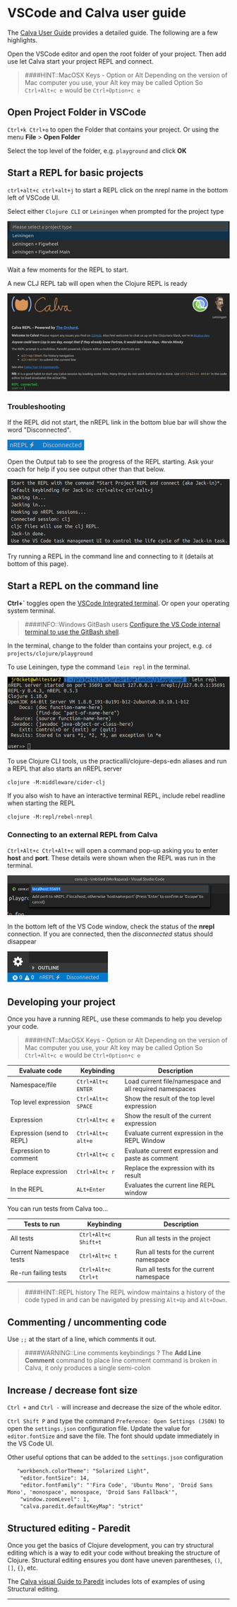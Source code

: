 # VSCode and Calva user guide
The [Calva User Guide]() provides a detailed guide.  The following are a few highlights.

Open the VSCode editor and open the root folder of your project.  Then add use let Calva start your project REPL and connect.

> ####HINT::MacOSX Keys - Option or Alt
> Depending on the version of Mac computer you use, your Alt key may be called Option
> So `Ctrl+Alt+c e` would be `Ctrl+Option+c e`

## Open Project Folder in VSCode
`Ctrl+k Ctrl+o` to open the Folder that contains your project.  Or using the menu **File** > **Open Folder**

Select the top level of the folder, e.g. `playground` and click **OK**


## Start a REPL for basic projects
`ctrl+alt+c ctrl+alt+j` to start a REPL click on the nrepl name in the bottom left of VSCode UI.

Select either `Clojure CLI` or `Leiningen` when prompted for the project type

![VS Code - Calva - Start REPL - nREPL button](/images/vscode-calva-clojure-repl-connect-project-type.png)

Wait a few moments for the REPL to start.

A new CLJ REPL tab will open when the Clojure REPL is ready

![VS Code - Calva - Start REPL - nREPL button](/images/vscode-calva-clojure-repl-connect-repl-tab.png)

### Troubleshooting
If the REPL did not start, the nREPL link in the bottom blue bar will show the word "Disconnected".

![VS Code - Calva - Start REPL - nREPL button](/images/vscode-calva-clojure-repl-connect-nrepl-button.png)

Open the Output tab to see the progress of the REPL starting.  Ask your coach for help if you see output other than that below.

![VS Code - Calva - Start REPL - nREPL button](/images/vscode-calva-clojure-repl-connect-output.png)

Try running a REPL in the command line and connecting to it (details at bottom of this page).


## Start a REPL on the command line
**Ctrl+`** toggles open the [VSCode Integrated terminal](https://code.visualstudio.com/docs/editor/integrated-terminal).  Or open your operating system terminal.

> ####INFO::Windows GitBash users
> [Configure the VS Code internal terminal to use the GitBash shell](https://code.visualstudio.com/docs/editor/integrated-terminal#_configuration).

In the terminal, change to the folder than contains your project, e.g. `cd projects/clojure/playground`

To use Leiningen, type the command `lein repl` in the terminal.

![VS Code Terminal - Clojure REPL running](/images/vscode-calva-terminal-repl-running.png)

To use Clojure CLI tools, us the practicalli/clojure-deps-edn aliases and run a REPL that also starts an nREPL server

```
clojure -M:middleware/cider-clj
```

If you also wish to have an interactive terminal REPL, include rebel readline when starting the REPL

```
clojure -M:repl/rebel-nrepl
```


### Connecting to an external REPL from Calva

`Ctrl+Alt+c Ctrl+Alt+c` will open a command pop-up asking you to enter **host** and **port**. These details were shown when the REPL was run in the terminal.

![Calva - connect to running REPL](/images/vscode-calva-connect-host-and-port.png)

In the bottom left of the VS Code window, check the status of the **nrepl** connection.  If you are connected, then the *disconnected* status should disappear

![Calva - nrepl disconnected](/images/vscode-calva-nrepl-disconnected.png)


## Developing your project ##
Once you have a running REPL, use these commands to help you develop your code.

> ####HINT::MacOSX Keys - Option or Alt
> Depending on the version of Mac computer you use, your Alt key may be called Option
> So `Ctrl+Alt+c e` would be `Ctrl+Option+c e`

| Evaluate code             | Keybinding         | Description                                             |
|---------------------------|--------------------|---------------------------------------------------------|
| Namespace/file            | `Ctrl+Alt+c ENTER` | Load current file/namespace and all required namespaces |
| Top level expression      | `Ctrl+Alt+c SPACE` | Show the result of the top level expression             |
| Expression                | `Ctrl+Alt+c e`     | Show the result of the current expression               |
| Expression (send to REPL) | `Ctrl+Alt+c alt+e` | Evaluate current expression in the REPL Window          |
| Expression to comment     | `Ctrl+Alt+c c`     | Evaluate current expression and paste as comment        |
| Replace expression        | `Ctrl+Alt+c r`     | Replace the expression with its result                  |
| In the REPL               | `ALt+Enter`        | Evaluates the current line REPL window                  |

You can run tests from Calva too...

| Tests to run            | Keybinding           | Description                             |
|-------------------------|----------------------|-----------------------------------------|
| All tests               | `Ctrl+Alt+c Shift+t` | Run all tests in the project            |
| Current Namespace tests | `Ctrl+Alt+c t`       | Run all tests for the current namespace |
| Re-run failing tests    | `Ctrl+Alt+c Ctrl+t`  | Run all tests for the current namespace |

> ####HINT::REPL history
> The REPL window maintains a history of the code typed in and can be navigated by pressing `Alt+Up` and `Alt+Down`.


## Commenting / uncommenting code
Use  `;;` at the start of a line, which comments it out.

> ####WARNING::Line comments keybindings ?
> The **Add Line Comment** command to place line comment command is broken in Calva, it only produces a single semi-colon


## Increase / decrease font size
`Ctrl +` and `Ctrl -` will increase and decrease the size of the whole editor.

`Ctrl Shift P` and type the command `Preference: Open Settings (JSON)` to open the `settings.json` configuration file.  Update the value for `editor.fontSize` and save the file.  The font should update immediately in the VS Code UI.

Other useful options that can be added to the `settings.json` configuration

```
   "workbench.colorTheme": "Solarized Light",
    "editor.fontSize": 14,
    "editor.fontFamily": "'Fira Code', 'Ubuntu Mono', 'Droid Sans Mono', 'monospace', monospace, 'Droid Sans Fallback'",
    "window.zoomLevel": 1,
    "calva.paredit.defaultKeyMap": "strict"
```


## Structured editing - Paredit

Once you get the basics of Clojure development, you can try structural editing which is a way to edit your code without breaking the structure of Clojure.  Structural editing ensures you dont have uneven parentheses, `()`, `[]`, `{}`, etc.

The [Calva visual Guide to Paredit](https://calva.io/paredit/) includes lots of examples of using Structural editing.


---
